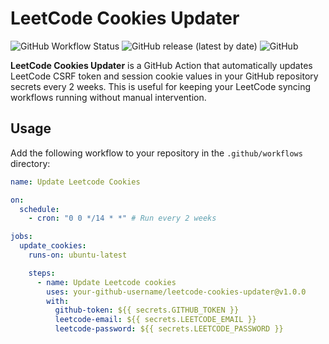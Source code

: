 # LeetCode Cookies Updater

![GitHub Workflow Status](https://img.shields.io/github/workflow/status/your-github-username/leetcode-cookies-updater/Update%20Leetcode%20Cookies)
![GitHub release (latest by date)](https://img.shields.io/github/v/release/your-github-username/leetcode-cookies-updater)
![GitHub](https://img.shields.io/github/license/your-github-username/leetcode-cookies-updater)

**LeetCode Cookies Updater** is a GitHub Action that automatically updates LeetCode CSRF token and session cookie values in your GitHub repository secrets every 2 weeks. This is useful for keeping your LeetCode syncing workflows running without manual intervention.

## Usage

Add the following workflow to your repository in the `.github/workflows` directory:

```yaml
name: Update Leetcode Cookies

on:
  schedule:
    - cron: "0 0 */14 * *" # Run every 2 weeks

jobs:
  update_cookies:
    runs-on: ubuntu-latest

    steps:
      - name: Update Leetcode cookies
        uses: your-github-username/leetcode-cookies-updater@v1.0.0
        with:
          github-token: ${{ secrets.GITHUB_TOKEN }}
          leetcode-email: ${{ secrets.LEETCODE_EMAIL }}
          leetcode-password: ${{ secrets.LEETCODE_PASSWORD }}
```
